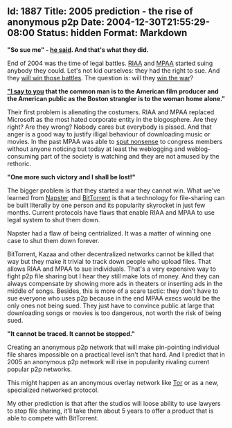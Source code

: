 Id: 1887
Title: 2005 prediction - the rise of anonymous p2p
Date: 2004-12-30T21:55:29-08:00
Status: hidden
Format: Markdown
--------------
**"So sue me" - [he said](http://www.nanocrew.net/blog/). And that's
what they did.**

End of 2004 was the time of legal battles.
[RIAA](http://en.wikipedia.org/wiki/Riaa) and
[MPAA](http://en.wikipedia.org/wiki/Mpaa) started suing anybody they
could. Let's not kid ourselves: they had the right to sue. And they
[will win those battles](http://en.wikipedia.org/wiki/Pyrrhic_victory).
The question is: will they [win the
war](http://en.wikipedia.org/wiki/The_Art_of_War)?

**["I say to you](http://cryptome.org/hrcw-hear.htm) that the common man
is to the American film producer and the American public as the Boston
strangler is to the woman home alone."**

Their first problem is alienating the costumers. RIAA and MPAA replaced
Microsoft as the most hated corporate entity in the blogosphere. Are
they right? Are they wrong? Nobody cares but everybody is pissed. And
that anger is a good way to justify illigal behaviour of downloading
music or movies. In the past MPAA was able to [sput
nonsense](http://www.google.com/search?hl=en&lr=&q=%22Boston+strangler+is+to+the+woman+home+alone%22&btnG=Search)
to congress members without anyone noticing but today at least the
weblogging and weblog-consuming part of the society is watching and they
are not amused by the rethoric.

**"One more such victory and I shall be lost!"**

The bigger problem is that they started a war they cannot win. What
we've learned from [Napster](http://en.wikipedia.org/wiki/Napster) and
[BitTorrent](http://en.wikipedia.org/wiki/Bittorrent) is that a
technology for file-sharing can be built literally by one person and its
popularity skyrocket in just few months. Current protocols have flaws
that enable RIAA and MPAA to use legal system to shut them down.

Napster had a flaw of being centrialized. It was a matter of winning one
case to shut them down forever.

BitTorrent, Kazaa and other decentralized networks cannot be killed that
way but they make it trivial to track down people who upload files. That
allows RIAA and MPAA to sue individuals. That's a very expensive way to
fight p2p file sharing but I hear they still make lots of money. And
they can always compensate by showing more ads in theaters or inserting
ads in the middle of songs. Besides, this is more of a scare tactic:
they don't have to sue everyone who uses p2p because in the end MPAA
execs would be the only ones not being sued. They just have to convince
public at large that downloading songs or movies is too dangerous, not
worth the risk of being sued.

**"It cannot be traced. It cannot be stopped."**

Creating an anonymous p2p network that will make pin-pointing individual
file shares impossible on a practical level isn't that hard. And I
predict that in 2005 an anonymous p2p network will rise in popularity
rivaling current popular p2p networks.

This might happen as an anonymous overlay network like
[Tor](http://en.wikipedia.org/wiki/The_Art_of_War) or as a new,
specialized networked protocol.

My other prediction is that after the studios will loose ability to use
lawyers to stop file sharing, it'll take them about 5 years to offer a
product that is able to compete with BitTorrent.
